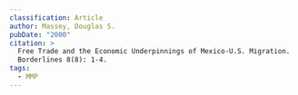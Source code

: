 ```yaml
---
classification: Article
author: Massey, Douglas S.
pubDate: "2000"
citation: >
  Free Trade and the Economic Underpinnings of Mexico-U.S. Migration.
  Borderlines 8(8): 1-4.
tags:
  - MMP
---
```

